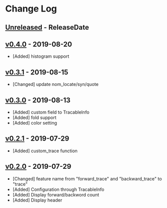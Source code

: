 # Change Log

## [Unreleased](https://github.com/dalance/nom-tracable/compare/v0.4.0...Unreleased) - ReleaseDate

## [v0.4.0](https://github.com/dalance/nom-tracable/compare/v0.3.1...v0.4.0) - 2019-08-20

* [Added] histogram support

## [v0.3.1](https://github.com/dalance/nom-tracable/compare/v0.3.0...v0.3.1) - 2019-08-15

* [Changed] update nom_locate/syn/quote

## [v0.3.0](https://github.com/dalance/nom-tracable/compare/v0.2.1...v0.3.0) - 2019-08-13

* [Added] custom field to TracableInfo
* [Added] fold support
* [Added] color setting

## [v0.2.1](https://github.com/dalance/nom-tracable/compare/v0.2.0...v0.2.1) - 2019-07-29

* [Added] custom_trace function

## [v0.2.0](https://github.com/dalance/nom-packrat/compare/v0.1.1...v0.2.0) - 2019-07-29

* [Changed] feature name from "forward_trace" and "backward_trace" to "trace"
* [Added] Configuration through TracableInfo
* [Added] Display forward/backword count
* [Added] Display header
